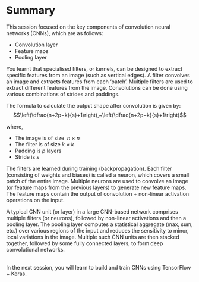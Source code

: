 # Summary

This session focused on the key components of convolution neural networks (CNNs), which are as follows:

-   Convolution layer
-   Feature maps
-   Pooling layer

You learnt that specialised filters, or kernels, can be designed to extract specific features from an image (such as vertical edges). A filter convolves an image and extracts features from each ‘patch’. Multiple filters are used to extract different features from the image. Convolutions can be done using various combinations of strides and paddings.

The formula to calculate the output shape after convolution is given by:
$$\left(\dfrac{n+2p−k}{s}+1\right),~\left(\dfrac{n+2p−k}{s}+1\right)$$

where,

-   The image is of size  $n$ × $n$
-   The filter is of size $k$ × $k$
-   Padding is $p$ layers
-   Stride is $s$

The filters are learned during training (backpropagation). Each filter (consisting of weights and biases) is called a neuron, which covers a small patch of the entire image. Multiple neurons are used to convolve an image (or feature maps from the previous layers) to generate new feature maps. The feature maps contain the output of convolution + non-linear activation operations on the input. 

A typical CNN unit (or layer) in a large CNN-based network comprises multiple filters (or neurons), followed by non-linear activations and then a pooling layer. The pooling layer computes a statistical aggregate (max, sum, etc.) over various regions of the input and reduces the sensitivity to minor, local variations in the image. Multiple such CNN units are then stacked together, followed by some fully connected layers, to form deep convolutional networks.  
 

In the next session, you will learn to build and train CNNs using TensorFlow + Keras.